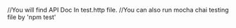 //You will find API Doc In test.http file.
//You can also run mocha chai testing file  by 'npm test'